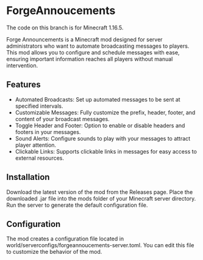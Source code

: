 # ForgeAnnoucements
The code on this branch is for Minecraft 1.16.5.

Forge Announcements is a Minecraft mod designed for server administrators who want to automate broadcasting messages to players. This mod allows you to configure and schedule messages with ease, ensuring important information reaches all players without manual intervention.

## Features
- Automated Broadcasts: Set up automated messages to be sent at specified intervals.
- Customizable Messages: Fully customize the prefix, header, footer, and content of your broadcast messages.
- Toggle Header and Footer: Option to enable or disable headers and footers in your messages.
- Sound Alerts: Configure sounds to play with your messages to attract player attention.
- Clickable Links: Supports clickable links in messages for easy access to external resources.

## Installation
Download the latest version of the mod from the Releases page.
Place the downloaded .jar file into the mods folder of your Minecraft server directory.
Run the server to generate the default configuration file.

## Configuration
The mod creates a configuration file located in world/serverconfigs/forgeannoucements-server.toml. You can edit this file to customize the behavior of the mod.
